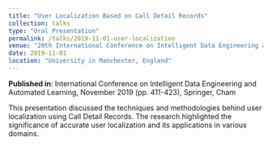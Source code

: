 ```yaml
---
title: "User Localization Based on Call Detail Records"
collection: talks
type: "Oral Presentation"
permalink: /talks/2019-11-01-user-localization
venue: "20th International Conference on Intelligent Data Engineering and Automated Learning (IDEAL)"
date: 2019-11-01
location: "University in Manchester, England"
---
```


**Published in**: International Conference on Intelligent Data Engineering and Automated Learning, November 2019 (pp. 411-423), Springer, Cham

This presentation discussed the techniques and methodologies behind user localization using Call Detail Records. The research highlighted the significance of accurate user localization and its applications in various domains.
